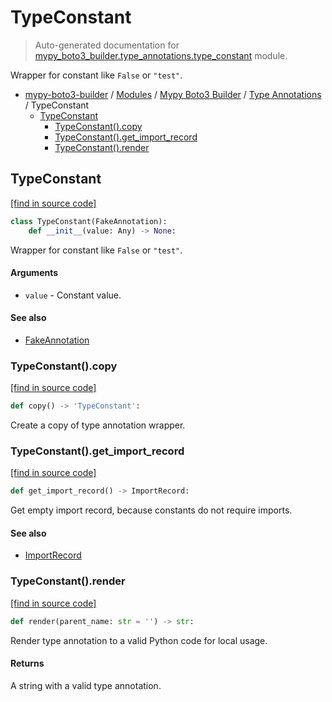 # TypeConstant

> Auto-generated documentation for [mypy_boto3_builder.type_annotations.type_constant](https://github.com/vemel/mypy_boto3_builder/blob/master/mypy_boto3_builder/type_annotations/type_constant.py) module.

Wrapper for constant like `False` or `"test"`.

- [mypy-boto3-builder](../../README.md#mypy_boto3_builder) / [Modules](../../MODULES.md#mypy-boto3-builder-modules) / [Mypy Boto3 Builder](../index.md#mypy-boto3-builder) / [Type Annotations](index.md#type-annotations) / TypeConstant
    - [TypeConstant](#typeconstant)
        - [TypeConstant().copy](#typeconstantcopy)
        - [TypeConstant().get_import_record](#typeconstantget_import_record)
        - [TypeConstant().render](#typeconstantrender)

## TypeConstant

[[find in source code]](https://github.com/vemel/mypy_boto3_builder/blob/master/mypy_boto3_builder/type_annotations/type_constant.py#L10)

```python
class TypeConstant(FakeAnnotation):
    def __init__(value: Any) -> None:
```

Wrapper for constant like `False` or `"test"`.

#### Arguments

- `value` - Constant value.

#### See also

- [FakeAnnotation](fake_annotation.md#fakeannotation)

### TypeConstant().copy

[[find in source code]](https://github.com/vemel/mypy_boto3_builder/blob/master/mypy_boto3_builder/type_annotations/type_constant.py#L39)

```python
def copy() -> 'TypeConstant':
```

Create a copy of type annotation wrapper.

### TypeConstant().get_import_record

[[find in source code]](https://github.com/vemel/mypy_boto3_builder/blob/master/mypy_boto3_builder/type_annotations/type_constant.py#L33)

```python
def get_import_record() -> ImportRecord:
```

Get empty import record, because constants do not require imports.

#### See also

- [ImportRecord](../import_helpers/import_record.md#importrecord)

### TypeConstant().render

[[find in source code]](https://github.com/vemel/mypy_boto3_builder/blob/master/mypy_boto3_builder/type_annotations/type_constant.py#L21)

```python
def render(parent_name: str = '') -> str:
```

Render type annotation to a valid Python code for local usage.

#### Returns

A string with a valid type annotation.
